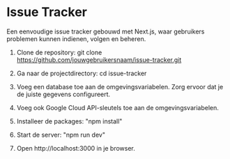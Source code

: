 # Issue Tracker

Een eenvoudige issue tracker gebouwd met Next.js, waar gebruikers problemen kunnen indienen, volgen en beheren.

1. Clone de repository:
   git clone https://github.com/jouwgebruikersnaam/issue-tracker.git

2. Ga naar de projectdirectory:
   cd issue-tracker

3. Voeg een database toe aan de omgevingsvariabelen. Zorg ervoor dat je de juiste gegevens configureert.

4. Voeg ook Google Cloud API-sleutels toe aan de omgevingsvariabelen.

5. Installeer de packages:
   "npm install"

6. Start de server:
   "npm run dev"

7. Open http://localhost:3000 in je browser.
